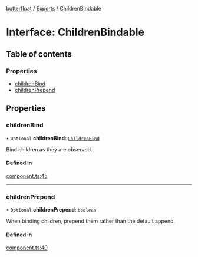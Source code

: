 [butterfloat](../README.md) / [Exports](../modules.md) / ChildrenBindable

# Interface: ChildrenBindable

## Table of contents

### Properties

- [childrenBind](ChildrenBindable.md#childrenbind)
- [childrenPrepend](ChildrenBindable.md#childrenprepend)

## Properties

### childrenBind

• `Optional` **childrenBind**: [`ChildrenBind`](../modules.md#childrenbind)

Bind children as they are observed.

#### Defined in

[component.ts:45](https://github.com/WorldMaker/butterfloat/blob/3689540/component.ts#L45)

___

### childrenPrepend

• `Optional` **childrenPrepend**: `boolean`

When binding children, prepend them rather than the default append.

#### Defined in

[component.ts:49](https://github.com/WorldMaker/butterfloat/blob/3689540/component.ts#L49)
